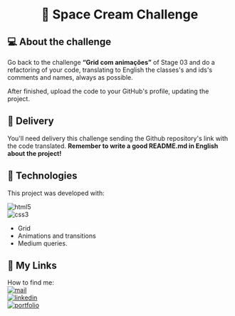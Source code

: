 <h1 align="center">
  🍦 Space Cream Challenge
</h1>

## 💻 About the challenge

Go back to the challenge **“Grid com animações”** of Stage 03 and do a refactoring of your code, translating to English the classes's and ids's comments and names, always as possible. 

After finished, upload the code to your GitHub's profile, updating the project.

## 📅 Delivery

You'll need delivery this challenge sending the Github repository's link with the code translated. **Remember to write a good README.md in English about the project!**

## 🚀 Technologies
This project was developed with:

![html5](https://img.shields.io/badge/Html5-05122A?style=flat&logo=html5)
<br/>
![css3](https://img.shields.io/badge/Css3-05122A?style=flat&logo=css3)
- Grid
- Animations and transitions
- Medium queries.

## 🔗 My Links
How to find me:<br/>
[![mail](https://img.shields.io/badge/Email-D14836?style=flat&logo=gmail&logoColor=white)](mailto:iamlucas.mlima@gmail.com)<br/>
[![linkedin](https://img.shields.io/badge/linkedin-0A66C2?style=for-the-badge&logo=linkedin&logoColor=white)](https://www.linkedin.com/in/lucas-martins-lima/)<br/>
[![portfolio](https://img.shields.io/badge/my_portfolio-000?style=for-the-badge&logo=ko-fi&logoColor=white)](https://github.com/LSguish?tab=repositories)




